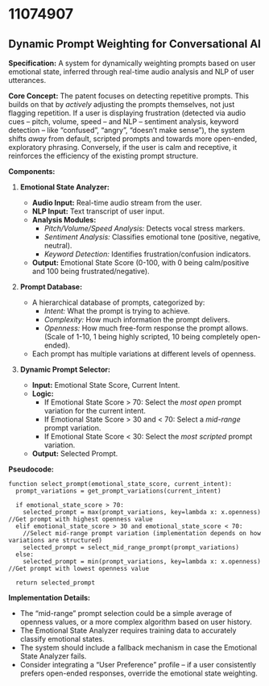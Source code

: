 # 11074907

## Dynamic Prompt Weighting for Conversational AI

**Specification:** A system for dynamically weighting prompts based on user emotional state, inferred through real-time audio analysis and NLP of user utterances.

**Core Concept:** The patent focuses on detecting repetitive prompts. This builds on that by *actively* adjusting the prompts themselves, not just flagging repetition. If a user is displaying frustration (detected via audio cues – pitch, volume, speed – and NLP – sentiment analysis, keyword detection – like “confused”, “angry”, “doesn’t make sense”), the system shifts *away* from default, scripted prompts and towards more open-ended, exploratory phrasing. Conversely, if the user is calm and receptive, it reinforces the efficiency of the existing prompt structure.

**Components:**

1.  **Emotional State Analyzer:**
    *   **Audio Input:** Real-time audio stream from the user.
    *   **NLP Input:**  Text transcript of user input.
    *   **Analysis Modules:**
        *   *Pitch/Volume/Speed Analysis:* Detects vocal stress markers.
        *   *Sentiment Analysis:* Classifies emotional tone (positive, negative, neutral).
        *   *Keyword Detection:* Identifies frustration/confusion indicators.
    *   **Output:**  Emotional State Score (0-100, with 0 being calm/positive and 100 being frustrated/negative).

2.  **Prompt Database:**
    *   A hierarchical database of prompts, categorized by:
        *   *Intent:* What the prompt is trying to achieve.
        *   *Complexity:*  How much information the prompt delivers.
        *   *Openness:*  How much free-form response the prompt allows. (Scale of 1-10, 1 being highly scripted, 10 being completely open-ended).
    *   Each prompt has multiple variations at different levels of openness.

3.  **Dynamic Prompt Selector:**
    *   **Input:** Emotional State Score, Current Intent.
    *   **Logic:**
        *   If Emotional State Score > 70: Select the *most open* prompt variation for the current intent.
        *   If Emotional State Score > 30 and < 70: Select a *mid-range* prompt variation.
        *   If Emotional State Score < 30: Select the *most scripted* prompt variation.
    *   **Output:**  Selected Prompt.

**Pseudocode:**

```
function select_prompt(emotional_state_score, current_intent):
  prompt_variations = get_prompt_variations(current_intent)

  if emotional_state_score > 70:
    selected_prompt = max(prompt_variations, key=lambda x: x.openness) //Get prompt with highest openness value
  elif emotional_state_score > 30 and emotional_state_score < 70:
    //Select mid-range prompt variation (implementation depends on how variations are structured)
    selected_prompt = select_mid_range_prompt(prompt_variations)
  else:
    selected_prompt = min(prompt_variations, key=lambda x: x.openness) //Get prompt with lowest openness value

  return selected_prompt
```

**Implementation Details:**

*   The “mid-range” prompt selection could be a simple average of openness values, or a more complex algorithm based on user history.
*   The Emotional State Analyzer requires training data to accurately classify emotional states.
*   The system should include a fallback mechanism in case the Emotional State Analyzer fails.
*   Consider integrating a “User Preference” profile – if a user consistently prefers open-ended responses, override the emotional state weighting.